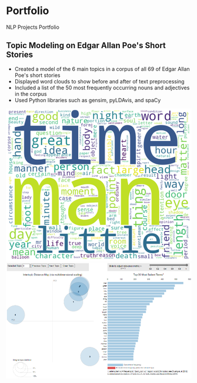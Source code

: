 # Portfolio
NLP Projects Portfolio

## Topic Modeling on Edgar Allan Poe's Short Stories

- Created a model of the 6 main topics in a corpus of all 69 of Edgar Allan Poe's short stories
- Displayed word clouds to show before and after of text preprocessing
- Included a list of the 50 most frequently occurring nouns and adjectives in the corpus
- Used Python libraries such as gensim, pyLDAvis, and spaCy

![](https://github.com/dpruden13/Portfolio/blob/main/images/Word%20Cloud%20of%20Terms%20in%20EAP's%20Short%20Stories.png)
![](https://github.com/dpruden13/Portfolio/blob/main/images/Topic%20Model%20of%20EAP's%20Short%20Stories.PNG)
